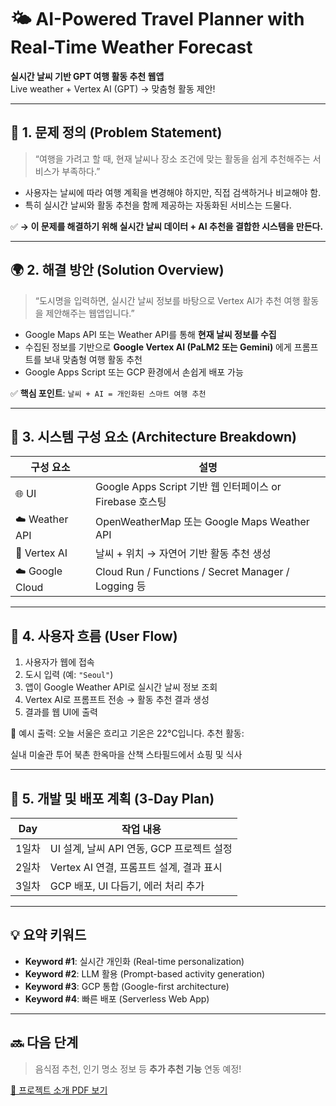 # 🌤️ AI-Powered Travel Planner with Real-Time Weather Forecast

**실시간 날씨 기반 GPT 여행 활동 추천 웹앱**  
Live weather + Vertex AI (GPT) → 맞춤형 활동 제안!

---

## 🎯 1. 문제 정의 (Problem Statement)

> “여행을 가려고 할 때, 현재 날씨나 장소 조건에 맞는 활동을 쉽게 추천해주는 서비스가 부족하다.”

- 사용자는 날씨에 따라 여행 계획을 변경해야 하지만, 직접 검색하거나 비교해야 함.
- 특히 실시간 날씨와 활동 추천을 함께 제공하는 자동화된 서비스는 드물다.

✅ **→ 이 문제를 해결하기 위해 실시간 날씨 데이터 + AI 추천을 결합한 시스템을 만든다.**

---

## 🌍 2. 해결 방안 (Solution Overview)

> “도시명을 입력하면, 실시간 날씨 정보를 바탕으로 Vertex AI가 추천 여행 활동을 제안해주는 웹앱입니다.”

- Google Maps API 또는 Weather API를 통해 **현재 날씨 정보를 수집**
- 수집된 정보를 기반으로 **Google Vertex AI (PaLM2 또는 Gemini)** 에게 프롬프트를 보내 맞춤형 여행 활동 추천
- Google Apps Script 또는 GCP 환경에서 손쉽게 배포 가능

✅ **핵심 포인트**: `날씨 + AI = 개인화된 스마트 여행 추천`

---

## 🧱 3. 시스템 구성 요소 (Architecture Breakdown)

| 구성 요소         | 설명                                                |
|------------------|-----------------------------------------------------|
| 🌐 UI             | Google Apps Script 기반 웹 인터페이스 or Firebase 호스팅 |
| ☁️ Weather API    | OpenWeatherMap 또는 Google Maps Weather API         |
| 🧠 Vertex AI      | 날씨 + 위치 → 자연어 기반 활동 추천 생성            |
| ☁️ Google Cloud   | Cloud Run / Functions / Secret Manager / Logging 등 |

---

## 🔄 4. 사용자 흐름 (User Flow)

1. 사용자가 웹에 접속
2. 도시 입력 (예: `"Seoul"`)
3. 앱이 Google Weather API로 실시간 날씨 정보 조회
4. Vertex AI로 프롬프트 전송 → 활동 추천 결과 생성
5. 결과를 웹 UI에 출력

💬 예시 출력:
오늘 서울은 흐리고 기온은 22°C입니다.
추천 활동:

실내 미술관 투어
북촌 한옥마을 산책
스타필드에서 쇼핑 및 식사


---

## 📅 5. 개발 및 배포 계획 (3-Day Plan)

| Day    | 작업 내용                                      |
|--------|-----------------------------------------------|
| 1일차   | UI 설계, 날씨 API 연동, GCP 프로젝트 설정         |
| 2일차   | Vertex AI 연결, 프롬프트 설계, 결과 표시            |
| 3일차   | GCP 배포, UI 다듬기, 에러 처리 추가               |

---

## 💡 요약 키워드

- **Keyword #1**: 실시간 개인화 (Real-time personalization)
- **Keyword #2**: LLM 활용 (Prompt-based activity generation)
- **Keyword #3**: GCP 통합 (Google-first architecture)
- **Keyword #4**: 빠른 배포 (Serverless Web App)

---

## 🔜 다음 단계

> 음식점 추천, 인기 명소 정보 등 **추가 추천 기능** 연동 예정!


[📄 프로젝트 소개 PDF 보기](./travel_guide.pdf)
